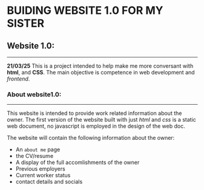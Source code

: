 # **BUIDING WEBSITE 1.0 FOR MY SISTER**

## Website 1.0:
---
**21/03/25**
This is a project intended to help make me more conversant with **html**, and **CSS**. The 
main objective is competence in web development and *frontend*. 

### About website1.0:
---
This website is intended to provide work related information about the owner. The first version
of the website built with just *html* and *css* is a static web document, no javascript is employed 
in the design of the web doc.

The website will contain the following information about the owner:
+ An `about me` page
+ the CV/resume
+ A display of the full accomlishments of the owner
+ Previous employers
+ Current worker status
+ contact details and socials
